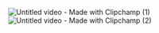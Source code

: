![Untitled video - Made with Clipchamp (1)](https://github.com/user-attachments/assets/71aac67c-978b-4156-a3a5-2d9c8634249b)
![Untitled video - Made with Clipchamp (2)](https://github.com/user-attachments/assets/91c3ab46-124d-40bd-9d3b-ef7f0d286510)
